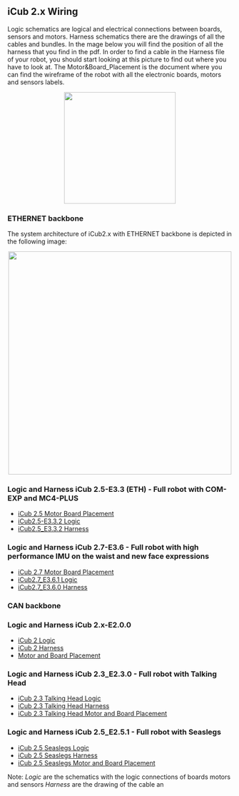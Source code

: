## iCub 2.x Wiring 

Logic schematics are logical and electrical connections between boards, sensors and motors. 
Harness schematics there are the drawings of all the cables and bundles. 
In the mage below you will find the position of all the harness that you find in the pdf. 
In order to find a cable in the Harness file of your robot, you should start looking at this picture to find out where you have to look at. 
The Motor&Board_Placement is the document where you can find the wireframe of the robot with all the electronic boards, motors and sensors labels.

<center> <img src ="../img/Harness_position.png" width=250>
         
</center>

### **ETHERNET backbone**

The system architecture of iCub2.x with ETHERNET backbone is depicted in the following image:

<center> <img src ="../img/Architecture_iCub2.5-E3.2.png" width=500>
         
</center>

### Logic and Harness iCub 2.5-E3.3 (ETH) - Full robot with **COM-EXP** and **MC4-PLUS**
 
- [iCub 2.5 Motor Board Placement](https://github.com/icub-tech-iit/electronics-public/blob/master/projects/robots/iCub2.5/iCub%20wiring%20Rev3.3%20COM-EXP%20and%20MC4-PLUS%20and%20BatteryPack/pdf/Motor%20and%20board%20placement_iCub2.5.pdf) 
- [iCub2.5-E3.3.2 Logic](https://github.com/icub-tech-iit/electronics-public/blob/master/projects/robots/iCub2.5/iCub%20wiring%20Rev3.3%20COM-EXP%20and%20MC4-PLUS%20and%20BatteryPack/pdf/iCub2.5-E3.3.2_5672_Logic.pdf)
- [iCub2.5_E3.3.2 Harness](https://github.com/icub-tech-iit/electronics-public/blob/master/projects/robots/iCub2.5/iCub%20wiring%20Rev3.3%20COM-EXP%20and%20MC4-PLUS%20and%20BatteryPack/pdf/iCub2.5_E3.3.2_6070_Harness.pdf) 
        
### Logic and Harness iCub 2.7-E3.6 - Full robot with high performance IMU on the waist and new face expressions
- [iCub 2.7 Motor Board Placement](https://github.com/icub-tech-iit/electronics-public/blob/master/projects/robots/iCub2.5/iCub%20wiring%20Rev3.3%20COM-EXP%20and%20MC4-PLUS%20and%20BatteryPack/pdf/Motor%20and%20board%20placement_iCub2.5.pdf) 
- [iCub2.7_E3.6.1 Logic](https://github.com/icub-tech-iit/electronics-public/blob/master/projects/robots/iCub2.7/pdf/iCub2.7_E3.6.1_14838_Logic.pdf)
- [iCub2.7_E3.6.0 Harness](https://github.com/icub-tech-iit/electronics-public/blob/master/projects/robots/iCub2.7/pdf/iCub2.7_E3.6.0_14839_Harness.pdf)


### **CAN backbone**


### Logic and Harness iCub 2.x-E2.0.0 
- [iCub 2 Logic](https://github.com/icub-tech-iit/electronics-public/blob/master/projects/robots/iCub2/iCub%202.0.0/pdf/iCub%202_2.0.0_XXXX_Logic.pdf)
- [iCub 2 Harness](https://github.com/icub-tech-iit/electronics-public/blob/master/projects/robots/iCub2/iCub%202.0.0/pdf/iCub%202_2.0.0_XXXX_Harness.pdf)
- [Motor and Board Placement](https://svn.robotology.eu/repos/iCubHardware-pub/trunk/electronics/public/ICUB2_LOGIC_HARNESS/iCub%202.0.0/pdf/Motor&Board%20Placement.pdf)
### Logic and Harness iCub 2.3_E2.3.0 - Full robot with Talking Head
- [iCub 2.3 Talking Head Logic](https://github.com/icub-tech-iit/electronics-public/blob/master/projects/robots/iCub2/iCub%202.3.0%20TalkingHead/pdf/iCub%202_2.3.0_XXXX_Logic.pdf)
- [iCub 2.3 Talking Head Harness](https://github.com/icub-tech-iit/electronics-public/blob/master/projects/robots/iCub2/iCub%202.3.0%20TalkingHead/pdf/iCub%202_2.3.0_XXXX_Harness.pdf)
- [iCub 2.3 Talking Head Motor and Board Placement](https://github.com/icub-tech-iit/electronics-public/blob/master/projects/robots/iCub2/iCub%202.3.0%20TalkingHead/pdf/Motor%26Board%20Placement%20Talking%20H.pdf)
### Logic and Harness iCub 2.5_E2.5.1 - Full robot with Seaslegs
- [iCub 2.5 Seaslegs Logic](https://github.com/icub-tech-iit/electronics-public/blob/master/projects/robots/iCub2/iCub%202.5.1%20SeasLegs/pdf/iCub2_5_1_5672_B_Logic.pdf)
- [iCub 2.5 Seaslegs Harness](https://github.com/icub-tech-iit/electronics-public/blob/master/projects/robots/iCub2/iCub%202.5.1%20SeasLegs/pdf/iCub2_5_1_6070_A_Harness.pdf)
- [iCub 2.5 Seaslegs Motor and Board Placement](https://github.com/icub-tech-iit/electronics-public/blob/master/projects/robots/iCub2/iCub%202.5.1%20SeasLegs/pdf/Motor%26Board%20Placement.pdf)


Note: *Logic* are the schematics with the logic connections of boards motors and sensors
*Harness* are the drawing of the cable an


